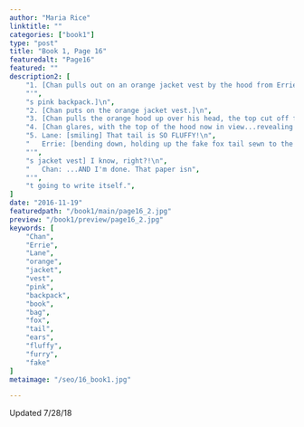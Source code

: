```yaml
---
author: "Maria Rice"
linktitle: ""
categories: ["book1"]
type: "post"
title: "Book 1, Page 16"
featuredalt: "Page16"
featured: ""
description2: [
    "1. [Chan pulls out on an orange jacket vest by the hood from Errie",
    "'",
    "s pink backpack.]\n",
    "2. [Chan puts on the orange jacket vest.]\n",
    "3. [Chan pulls the orange hood up over his head, the top cut off from view by the panel border.]\n",
    "4. [Chan glares, with the top of the hood now in view...revealing two orange and furry fake fox ears sewn in.]\n",
    "5. Lane: [smiling] That tail is SO FLUFFY!\n",
    "   Errie: [bending down, holding up the fake fox tail sewn to the back of Chan",
    "'",
    "s jacket vest] I know, right?!\n",
    "   Chan: ...AND I'm done. That paper isn",
    "'",
    "t going to write itself.",
]
date: "2016-11-19"
featuredpath: "/book1/main/page16_2.jpg"
preview: "/book1/preview/page16_2.jpg"
keywords: [
    "Chan",
    "Errie", 
    "Lane",
    "orange",
    "jacket",
    "vest",
    "pink",
    "backpack",
    "book",
    "bag",
    "fox",
    "tail",
    "ears",
    "fluffy",
    "furry",
    "fake"
]
metaimage: "/seo/16_book1.jpg"

---
```


Updated 7/28/18
